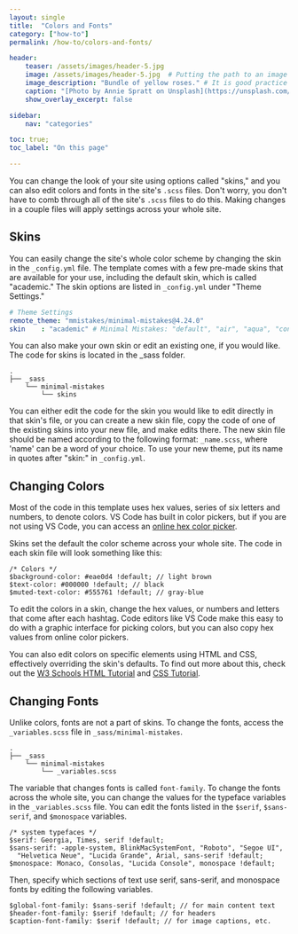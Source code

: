 ```yaml
---
layout: single
title:  "Colors and Fonts"
category: ["how-to"]
permalink: /how-to/colors-and-fonts/

header:
    teaser: /assets/images/header-5.jpg
    image: /assets/images/header-5.jpg  # Putting the path to an image here will replace the header image.
    image_description: "Bundle of yellow roses." # It is good practice to include an image desription as alt text.
    caption: "[Photo by Annie Spratt on Unsplash](https://unsplash.com/@anniespratt)" # Put a caption for your image here. It will display in the bottom right corner of the image.
    show_overlay_excerpt: false

sidebar:
    nav: "categories"

toc: true;
toc_label: "On this page"

---
```


You can change the look of your site using options called "skins," and you can also edit colors and fonts in the site's `.scss` files. Don't worry, you don't have to comb through all of the site's `.scss` files to do this. Making changes in a couple files will apply settings across your whole site.

## Skins

You can easily change the site's whole color scheme by changing the skin in the `_config.yml` file. The template comes with a few pre-made skins that are available for your use, including the default skin, which is called "academic." The skin options are listed in `_config.yml` under "Theme Settings."
```yaml
# Theme Settings
remote_theme: "mmistakes/minimal-mistakes@4.24.0"
skin    : "academic" # Minimal Mistakes: "default", "air", "aqua", "contrast", "dark", "dirt", "neon", "mint", "plum", "sunrise"; CWDT: "academic"
```
You can also make your own skin or edit an existing one, if you would like. The code for skins is located in the _sass folder. 

```
.
├── _sass
    └── minimal-mistakes
        └── skins
```

You can either edit the code for the skin you would like to edit directly in that skin's file, or you can create a new skin file, copy the code of one of the existing skins into your new file, and make edits there. The new skin file should be named according to the following format: `_name.scss`, where 'name' can be a word of your choice. To use your new theme, put its name in quotes after "skin:" in `_config.yml`.

## Changing Colors

Most of the code in this template uses hex values, series of six letters and numbers, to denote colors. VS Code has built in color pickers, but if you are not using VS Code, you can access an [online hex color picker](https://htmlcolorcodes.com/color-picker/). 

Skins set the default the color scheme across your whole site. The code in each skin file will look something like this:

```
/* Colors */
$background-color: #eae0d4 !default; // light brown
$text-color: #000000 !default; // black
$muted-text-color: #555761 !default; // gray-blue
```

To edit the colors in a skin, change the hex values, or numbers and letters that come after each hashtag. Code editors like VS Code make this easy to do with a graphic interface for picking colors, but you can also copy hex values from online color pickers.

You can also edit colors on specific elements using HTML and CSS, effectively overriding the skin's defaults. To find out more about this, check out the [W3 Schools HTML Tutorial](https://www.w3schools.com/html/) and [CSS Tutorial](https://www.w3schools.com/css/default.asp). 

## Changing Fonts

Unlike colors, fonts are not a part of skins. To change the fonts, access the `_variables.scss` file in `_sass/minimal-mistakes`. 

```
.
├── _sass
    └── minimal-mistakes
        └── _variables.scss
```

The variable that changes fonts is called `font-family`. To change the fonts across the whole site, you can change the values for the typeface variables in the `_variables.scss` file. You can edit the fonts listed in the `$serif`, `$sans-serif`, and `$monospace` variables.
```
/* system typefaces */
$serif: Georgia, Times, serif !default;
$sans-serif: -apple-system, BlinkMacSystemFont, "Roboto", "Segoe UI",
  "Helvetica Neue", "Lucida Grande", Arial, sans-serif !default;
$monospace: Monaco, Consolas, "Lucida Console", monospace !default;
```
Then, specify which sections of text use serif, sans-serif, and monospace fonts by editing the following variables.
```
$global-font-family: $sans-serif !default; // for main content text
$header-font-family: $serif !default; // for headers
$caption-font-family: $serif !default; // for image captions, etc.
```
